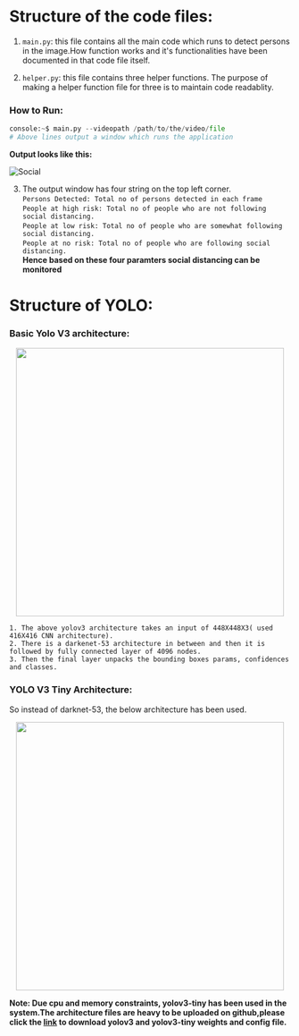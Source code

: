 # Structure of the code files:

1. ```main.py```: this file contains all the main code which runs to detect persons in the image.How function works and it's functionalities have been documented in that code file itself.

2. ```helper.py```: this file contains three helper functions. The purpose of making a helper function file for three is to maintain code readablity.

### How to Run:
```python
console:~$ main.py --videopath /path/to/the/video/file
# Above lines output a window which runs the application
```
**Output looks like this:**

![Social](video.gif)

3. The output window has four string on the top left corner.  
```Persons Detected: Total no of persons detected in each frame```  
```People at high risk: Total no of people who are not following social distancing.```  
```People at low risk: Total no of people who are somewhat following social distancing.```  
```People at no risk: Total no of people who are following social distancing.```  
**Hence based on these four paramters social distancing can be monitored**

# Structure of YOLO:
### Basic Yolo V3 architecture:
<p align="center">
  <img src="imp-data/yolov-3.png" width = 480>
</p>  

```1. The above yolov3 architecture takes an input of 448X448X3( used 416X416 CNN architecture).```  
```2. There is a darkenet-53 architecture in between and then it is followed by fully connected layer of 4096 nodes.```  
```3. Then the final layer unpacks the bounding boxes params, confidences and classes.```  

### YOLO V3 Tiny Architecture:
So instead of darknet-53, the below architecture has been used.  
<p align="center">
  <img src="imp-data/yolo-tiny.png" width = 480>
</p>  

 **Note: Due cpu and memory constraints, yolov3-tiny has been used in the system.The architecture files are heavy to be uploaded on github,please click the [link](https://drive.google.com/drive/folders/1tDsQgcUoQw8hnxHRrLbb-nbhfMduEhyn?usp=sharing) to download yolov3 and yolov3-tiny weights and config file.**
 
  

